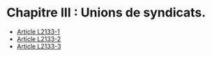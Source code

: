# Chapitre III : Unions de syndicats.

* [Article L2133-1](./LEGIARTI000006901595.md)
* [Article L2133-2](./LEGIARTI000006901596.md)
* [Article L2133-3](./LEGIARTI000006901597.md)
